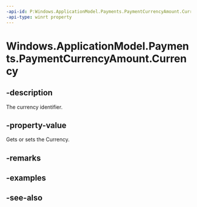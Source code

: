 ```yaml
---
-api-id: P:Windows.ApplicationModel.Payments.PaymentCurrencyAmount.Currency
-api-type: winrt property
---
```


<!-- Property syntax
public string Currency { get;  set; }
-->

# Windows.ApplicationModel.Payments.PaymentCurrencyAmount.Currency

## -description
The currency identifier.

## -property-value
Gets or sets the Currency.

## -remarks

## -examples

## -see-also